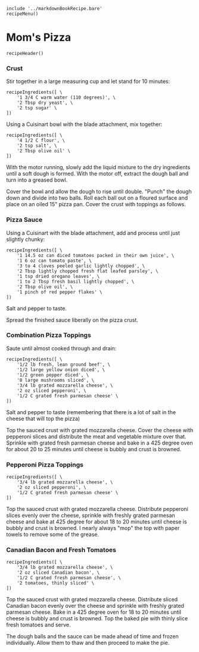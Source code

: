 ~~~ markdown-script
include '../markdownBookRecipe.bare'
recipeMenu()
~~~

# Mom's Pizza

~~~ markdown-script
recipeHeader()
~~~

### Crust

Stir together in a large measuring cup and let stand for 10 minutes:

~~~ markdown-script
recipeIngredients([ \
    '1 3/4 C warm water (110 degrees)', \
    '2 Tbsp dry yeast', \
    '2 tsp sugar' \
])
~~~

Using a Cuisinart bowl with the blade attachment, mix together:

~~~ markdown-script
recipeIngredients([ \
    '4 1/2 C flour', \
    '2 tsp salt', \
    '2 Tbsp olive oil' \
])
~~~

With the motor running, slowly add the liquid mixture to the dry ingredients until a soft dough is
formed. With the motor off, extract the dough ball and turn into a greased bowl.

Cover the bowl and allow the dough to rise until double. "Punch" the dough down and divide into two
balls. Roll each ball out on a floured surface and place on an oiled 15" pizza pan. Cover the crust
with toppings as follows.


### Pizza Sauce

Using a Cuisinart with the blade attachment, add and process until just slightly chunky:

~~~ markdown-script
recipeIngredients([ \
    '1 14.5 oz can diced tomatoes packed in their own juice', \
    '1 6 oz can tomato paste', \
    '3 to 4 cloves peeled garlic lightly chopped', \
    '2 Tbsp lightly chopped fresh flat leafed parsley', \
    '1 tsp dried oregano leaves', \
    '1 to 2 Tbsp fresh basil lightly chopped', \
    '2 Tbsp olive oil', \
    '1 pinch of red pepper flakes' \
])
~~~

Salt and pepper to taste.

Spread the finished sauce liberally on the pizza crust.


### Combination Pizza Toppings

Saute until almost cooked through and drain:

~~~ markdown-script
recipeIngredients([ \
    '1/2 lb fresh, lean ground beef', \
    '1/2 large yellow onion diced', \
    '1/2 green pepper diced', \
    '8 large mushrooms sliced', \
    '3/4 lb grated mozzarella cheese', \
    '2 oz sliced pepperoni', \
    '1/2 C grated fresh parmesan cheese' \
])
~~~

Salt and pepper to taste (remembering that there is a lot of salt in the cheese that will top the
pizza)

Top the sauced crust with grated mozzarella cheese. Cover the cheese with pepperoni slices and
distribute the meat and vegetable mixture over that. Sprinkle with grated fresh parmesan cheese and
bake in a 425 degree oven for about 20 to 25 minutes until cheese is bubbly and crust is browned.


### Pepperoni Pizza Toppings

~~~ markdown-script
recipeIngredients([ \
    '3/4 lb grated mozzarella cheese', \
    '2 oz sliced pepperoni', \
    '1/2 C grated fresh parmesan cheese' \
])
~~~

Top the sauced crust with grated mozzarella cheese. Distribute pepperoni slices evenly over the
cheese, sprinkle with freshly grated parmesan cheese and bake at 425 degree for about 18 to 20
minutes until cheese is bubbly and crust is browned. I nearly always "mop" the top with paper towels
to remove some of the grease.


### Canadian Bacon and Fresh Tomatoes

~~~ markdown-script
recipeIngredients([ \
    '3/4 lb grated mozzarella cheese', \
    '2 oz sliced Canadian bacon', \
    '1/2 C grated fresh parmesan cheese', \
    '2 tomatoes, thinly sliced' \
])
~~~

Top the sauced crust with grated mozzarella cheese. Distribute sliced Canadian bacon evenly over the
cheese and sprinkle with freshly grated parmesan cheese. Bake in a 425 degree oven for 18 to 20
minutes until cheese is bubbly and crust is browned. Top the baked pie with thinly slice fresh
tomatoes and serve.

The dough balls and the sauce can be made ahead of time and frozen individually. Allow them to thaw
and then proceed to make the pie.
